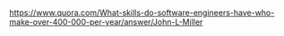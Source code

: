 https://www.quora.com/What-skills-do-software-engineers-have-who-make-over-400-000-per-year/answer/John-L-Miller
